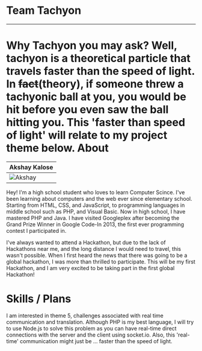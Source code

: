 Team Tachyon
============
---
Why Tachyon you may ask? Well, tachyon is a theoretical particle that travels faster than the speed of light. In ~~fact~~(theory), if someone threw a tachyonic ball at you, you would be hit before you even saw the ball hitting you. This 'faster than speed of light' will relate to my project theme below.
About
===========================

| Akshay Kalose |
|--- |
| ![Akshay](https://pbs.twimg.com/profile_images/2269974185/2ktfklicr2ojcq7tpwhl.jpeg) |

Hey! I'm a high school student who loves to learn Computer Scince. I've been learning about computers and the web ever since elementary school. Starting from HTML, CSS, and JavaScript, to programming languages in middle school such as PHP, and Visual Basic. Now in high school, I have mastered PHP and Java. I have visited Googleplex after becoming the Grand Prize Winner in Google Code-In 2013, the first ever programming contest I participated in. 

I've always wanted to attend a Hackathon, but due to the lack of Hackathons near me, and the long distance I would need to travel, this wasn't possible. When I first heard the news that there was going to be a global hackathon, I was more than thrilled to participate. This will be my first Hackathon, and I am very excited to be taking part in the first global Hackathon!


Skills / Plans
==============
I am interested in theme 5, challenges associated with real time communication and translation. Although PHP is my best language, I will try to use Node.js to solve this problem as you can have real-time direct connections with the server and the client using socket.io. Also, this 'real-time' communication might just be ... faster than the speed of light.
